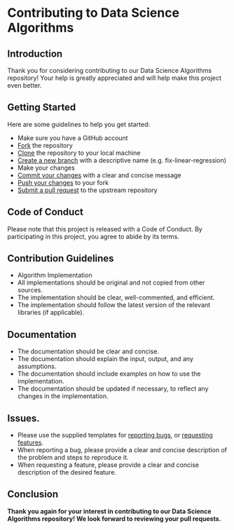 # Contributing to Data Science Algorithms

## Introduction
Thank you for considering contributing to our Data Science Algorithms repository! Your help is greatly appreciated and will help make this project even better.

## Getting Started
Here are some guidelines to help you get started:

* Make sure you have a GitHub account
* [Fork](https://docs.github.com/en/get-started/quickstart/fork-a-repo) the repository
* [Clone](https://docs.github.com/en/get-started/quickstart/fork-a-repo#cloning-your-forked-repository) the repository to your local machine
* [Create a new branch](https://docs.github.com/en/issues/tracking-your-work-with-issues/creating-a-branch-for-an-issue) with a descriptive name (e.g. fix-linear-regression)
* Make your changes
* [Commit your changes](https://docs.github.com/en/pull-requests/committing-changes-to-your-project) with a clear and concise message
* [Push your changes](https://docs.github.com/en/desktop/contributing-and-collaborating-using-github-desktop/making-changes-in-a-branch/pushing-changes-to-github) to your fork
* [Submit a pull request](https://docs.github.com/en/pull-requests) to the upstream repository

## Code of Conduct
Please note that this project is released with a Code of Conduct. By participating in this project, you agree to abide by its terms.

## Contribution Guidelines
+ Algorithm Implementation
+ All implementations should be original and not copied from other sources.
+ The implementation should be clear, well-commented, and efficient.
+ The implementation should follow the latest version of the relevant libraries (if applicable).
## Documentation
+ The documentation should be clear and concise.
+ The documentation should explain the input, output, and any assumptions.
+ The documentation should include examples on how to use the implementation.
+ The documentation should be updated if necessary, to reflect any changes in the implementation.
## Issues.
+ Please use the supplied templates for [reporting bugs](https://github.com/rcallaby/Data-Science-Algorithms/blob/main/.github/ISSUE_TEMPLATE/bug_report.md), or [requesting features](https://github.com/rcallaby/Data-Science-Algorithms/blob/main/.github/ISSUE_TEMPLATE/feature_request.md).
+ When reporting a bug, please provide a clear and concise description of the problem and steps to reproduce it.
+ When requesting a feature, please provide a clear and concise description of the desired feature.


## Conclusion
**Thank you again for your interest in contributing to our Data Science Algorithms repository! We look forward to reviewing your pull requests.**
